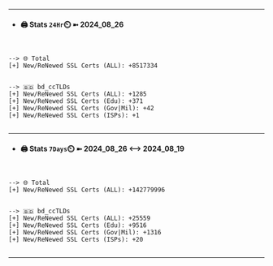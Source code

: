 

---
- #### 🖨️ **Stats** `24Hr`⏲️ ➼ 2024_08_26
```console


--> 🌐 Total
[+] New/ReNewed SSL Certs (ALL): +8517334


--> 🇧🇩 bd_ccTLDs
[+] New/ReNewed SSL Certs (ALL): +1285
[+] New/ReNewed SSL Certs (Edu): +371
[+] New/ReNewed SSL Certs (Gov|Mil): +42
[+] New/ReNewed SSL Certs (ISPs): +1


```

---
- #### 🖨️ **Stats** `7Days`⏲️ ➼ 2024_08_26 <--> 2024_08_19
```console


--> 🌐 Total
[+] New/ReNewed SSL Certs (ALL): +142779996


--> 🇧🇩 bd_ccTLDs
[+] New/ReNewed SSL Certs (ALL): +25559
[+] New/ReNewed SSL Certs (Edu): +9516
[+] New/ReNewed SSL Certs (Gov|Mil): +1316
[+] New/ReNewed SSL Certs (ISPs): +20


```

---

